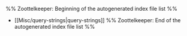 %% Zoottelkeeper: Beginning of the autogenerated index file list  %%
-  [[Misc/query-strings|query-strings]]
%% Zoottelkeeper: End of the autogenerated index file list  %%

